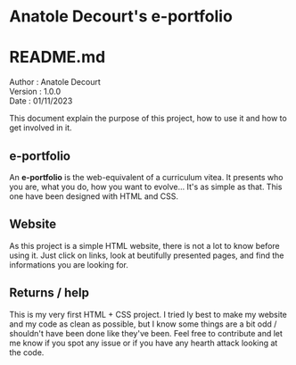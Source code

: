 # Anatole Decourt's e-portfolio
# README.md

Author : Anatole Decourt  
Version : 1.0.0  
Date : 01/11/2023

This document explain the purpose of this project, how to use it and how to get involved in it.


## e-portfolio

An **e-portfolio** is the web-equivalent of a curriculum vitea. It presents who you are, what you do, how you want to evolve... It's as simple as that. This one have been designed with HTML and CSS.


## Website

As this project is a simple HTML website, there is not a lot to know before using it. Just click on links, look at beutifully presented pages, and find the informations you are looking for.


## Returns / help

This is my very first HTML + CSS project. I tried ly best to make my website and my code as clean as possible, but I know some things are a bit odd / shouldn't have been done like they've been. Feel free to contribute and let me know if you spot any issue or if you have any hearth attack looking at the code.

